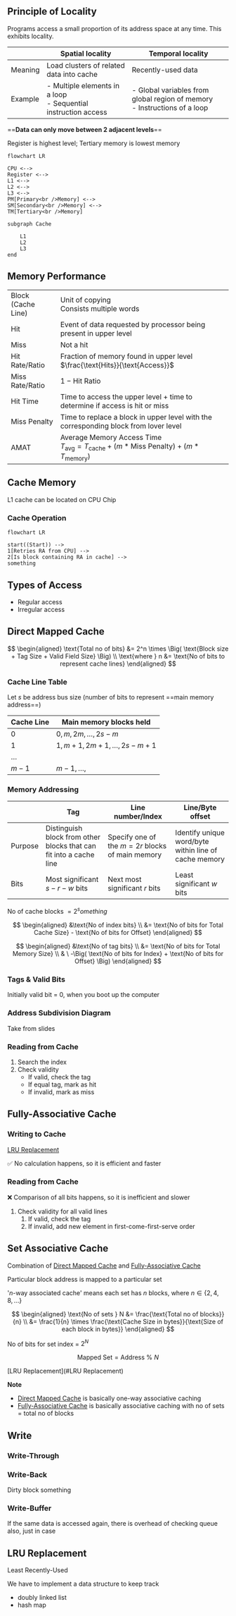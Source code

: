 ## Principle of Locality

Programs access a small proportion of its address space at any time. This exhibits locality.

|         | Spatial locality                                             | Temporal locality                                            |
| ------- | ------------------------------------------------------------ | ------------------------------------------------------------ |
| Meaning | Load clusters of related data into cache                     | Recently-used data                                           |
| Example | - Multiple elements in a loop<br/>- Sequential instruction access | - Global variables from global region of memory<br />- Instructions of a loop |

==**Data can only move between 2 adjacent levels**==

Register is highest level; Tertiary memory is lowest memory

```mermaid
flowchart LR

CPU <-->
Register <-->
L1 <-->
L2 <-->
L3 <-->
PM[Primary<br />Memory] <-->
SM[Secondary<br />Memory] <-->
TM[Tertiary<br />Memory]

subgraph Cache

	L1
	L2
	L3
end
```

## Memory Performance

|                         |                                                              |
| ----------------------- | ------------------------------------------------------------ |
| Block<br />(Cache Line) | Unit of copying<br />Consists multiple words                 |
| Hit                     | Event of data requested by processor being present in upper level |
| Miss                    | Not a hit                                                    |
| Hit Rate/Ratio          | Fraction of memory found in upper level<br />$\frac{\text{Hits}}{\text{Access}}$ |
| Miss Rate/Ratio         | $1 - \text{Hit Ratio}$                                       |
| Hit Time                | Time to access the upper level + time to determine if access is hit or miss |
| Miss Penalty            | Time to replace a block in upper level with the corresponding block from lover level |
| AMAT                    | Average Memory Access Time<br />$T_\text{avg} = T_\text{cache} + (m*\text{Miss Penalty}) + (m*T_\text{memory})$ |

## Cache Memory

L1 cache can be located on CPU Chip

### Cache Operation

```mermaid
flowchart LR

start((Start)) -->
1[Retries RA from CPU] -->
2[Is block containing RA in cache] -->
something
```

## Types of Access

- Regular access
- Irregular access

## Direct Mapped Cache

$$
\begin{aligned}
\text{Total no of bits}
&= 2^n \times \Big(
\text{Block size + Tag Size + Valid Field Size}
\Big) \\
\text{where } n
&= \text{No of bits to represent cache lines}
\end{aligned}
$$

### Cache Line Table

Let $s$ be address bus size (number of bits to represent ==main memory address==)

| Cache Line | Main memory blocks held       |
| ---------- | ----------------------------- |
| $0$        | $0, m, 2m, \dots, 2s-m$       |
| $1$        | $1, m+1, 2m+1, \dots, 2s-m+1$ |
| $\dots$    |                               |
| $m-1$      | $m-1, \dots,$                 |

### Memory Addressing

|         | Tag                                                          | Line number/Index                               | Line/Byte offset                                      |
| ------- | ------------------------------------------------------------ | ----------------------------------------------- | ----------------------------------------------------- |
| Purpose | Distinguish block from other blocks that can fit into a cache line | Specify one of the $m=2r$ blocks of main memory | Identify unique word/byte within line of cache memory |
| Bits    | Most significant $s-r-w$ bits                                | Next most significant $r$ bits                  | Least significant $w$ bits                            |

No of cache blocks $= 2^something$

$$
\begin{aligned}
&\text{No of index bits} \\
&= \text{No of bits for Total Cache Size} - 
\text{No of bits for Offset}
\end{aligned}
$$

$$
\begin{aligned}
&\text{No of tag bits} \\
&= \text{No of bits for Total Memory Size} \\
& \ -\Big(
\text{No of bits for Index} +
\text{No of bits for Offset}
\Big)
\end{aligned}
$$

### Tags & Valid Bits

Initially valid bit = 0, when you boot up the computer

### Address Subdivision Diagram

Take from slides

### Reading from Cache

1. Search the index
2. Check validity
     - If valid, check the tag
     - If equal tag, mark as hit
     - If invalid, mark as miss

## Fully-Associative Cache

### Writing to Cache

[LRU Replacement](#LRU-Replacement)

✅ No calculation happens, so it is efficient and faster

### Reading from Cache

❌ Comparison of all bits happens, so it is inefficient and slower

1. Check validity for all valid lines
   1. If valid, check the tag
   2. If invalid, add new element in first-come-first-serve order

## Set Associative Cache

Combination of [Direct Mapped Cache](#Direct-Mapped-Cache) and [Fully-Associative Cache](#Fully-Associative-Cache)

Particular block address is mapped to a particular set

'$n$-way associated cache' means each set has $n$ blocks, where $n \in \{2, 4, 8, \dots \}$

$$
\begin{aligned}
\text{No of sets } N
&= \frac{\text{Total no of blocks}}{n} \\
&= \frac{1}{n} \times \frac{\text{Cache Size in bytes}}{\text{Size of each block in bytes}}
\end{aligned}
$$

No of bits for set index = $2^N$

$$
\text{Mapped Set} = \text{Address } \% \ N
$$

[LRU Replacement](#LRU Replacement)

**Note**

- [Direct Mapped Cache](#Direct-Mapped-Cache) is basically one-way associative caching
- [Fully-Associative Cache](#Fully-Associative-Cache) is basically associative caching with no of sets = total no of blocks

## Write

### Write-Through

### Write-Back

Dirty block something

### Write-Buffer

If the same data is accessed again, there is overhead of checking queue also, just in case

## LRU Replacement

Least Recently-Used

We have to implement a data structure to keep track

- doubly linked list
- hash map
